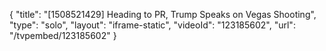 {
    "title": "[1508521429] Heading to PR, Trump Speaks on Vegas Shooting",
    "type": "solo",
    "layout": "iframe-static",
    "videoId": "123185602",
    "url": "\/tvpembed\/123185602"
}